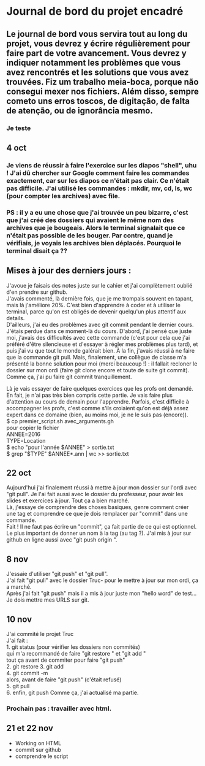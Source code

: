 # Journal de bord du projet encadré
## Le journal de bord vous servira tout au long du projet, vous devrez y écrire régulièrement pour faire part de votre avancement. Vous devrez y indiquer notamment les problèmes que vous avez rencontrés et les solutions que vous avez trouvées. Fiz um trabalho meia-boca, porque não consegui mexer nos fichiers. Além disso, sempre cometo uns erros toscos, de digitação, de falta de atenção, ou de ignorância mesmo.
### Je teste 

## 4 oct 
### Je viens de réussir à faire l'exercice sur les diapos "shell", uhu ! J'ai dû chercher sur Google comment faire les commandes exactement, car sur les diapos ce n'était pas clair. Ce n'était pas difficile. J'ai utilisé les commandes : mkdir, mv, cd, ls, wc (pour compter les archives) avec file. 
### PS : il y a eu une chose que j'ai trouvée un peu bizarre, c'est que j'ai créé des dossiers qui avaient le même nom des archives que je bougeais. Alors le terminal signalait que ce n'était pas possible de les bouger. Par contre, quand je vérifiais, je voyais les archives bien déplacés. Pourquoi le terminal disait ça ??

## Mises à jour des derniers jours :
J'avoue je faisais des notes juste sur le cahier et j'ai complètement oublié d'en prendre sur github.   
J'avais commenté, là dernière fois, que je me trompais souvent en tapant, mais là j'améliore 20%. C'est bien d'apprendre à coder et à utiliser le terminal, parce qu'on est obligés de devenir quelqu'un plus attentif aux details.  
D'ailleurs, j'ai eu des problèmes avec git commit pendant le dernier cours. J'étais perdue dans ce moment-là du cours. D'abord, j'ai pensé que juste moi, j'avais des difficultés avec cette commande (c'est pour cela que j'ai préféré d'être silencieuse et d'essayer à régler mes problèmes plus tard), et puis j'ai vu que tout le monde galérait bien. À la fin, j'avais réussi à ne faire que la commande git pull. Mais, finalement, une collègue de classe m'a présenté la bonne solution pour moi (merci beaucoup !) :  il fallait recloner le dossier sur mon ordi (faire git clone encore et toute de suite git commit). Comme ça, j'ai pu faire git commit tranquillement.  
  
Là je vais essayer de faire quelques exercices que les profs ont demandé. En fait, je n'ai pas très bien compris cette partie. Je vais faire plus d'attention au cours de demain pour l'apprendre. Parfois, c'est difficile à accompagner les profs, c'est comme s'ils croiaient qu'on est déjà assez expert dans ce domaine (bien, au moins moi, je ne le suis pas (encore)).   
$ cp premier_script.sh avec_arguments.gh   
pour copier le fichier  
ANNEE=2016  
TYPE=Location  
$ echo "pour l'année $ANNEE" > sortie.txt  
$ grep "$TYPE" $ANNEE*.ann | wc >> sortie.txt  
  
  
## 22 oct  
Aujourd'hui j'ai finalement réussi à mettre à jour mon dossier sur l'ordi avec "git pull". Je l'ai fait aussi avec le dossier du professeur, pour avoir les slides et exercices à jour. Tout ça a bien marché.  
Là, j'essaye de comprendre des choses basiques, genre comment créer une tag et comprendre ce que je dois remplacer par "commit" dans une commande.  
Fait ! Il ne faut pas écrire un "commit", ça fait partie de ce qui est optionnel. Le plus important de donner un nom à la tag (au tag ?). J'ai mis à jour sur github en ligne aussi avec "git push origin <tagname>". 

  
## 8 nov
 J'essaie d'utiliser "git push" et "git pull".   
 J'ai fait "git pull" avec le dossier Truc- pour le mettre à jour sur mon ordi, ça a marché.  
  Après j'ai fait "git push" mais il a mis à jour juste mon "hello word" de test...  
  Je dois mettre mes URLS sur git.  
  
## 10 nov  
  J'ai commité le projet Truc  
  J'ai fait :  
    1. git status (pour vérifier les dossiers non commités)  
   qui m'a recommandé de faire "git restore <doc x>" et "git add <doc y>"  
   tout ça avant de commiter pour faire "git push"  
    2. git restore <doc x>
    3. git add <doc y>  
    4. git commit -m <message>  
   alors, avant de faire "git push" (c'était refusé)  
    5. git pull  
    6. enfin, git push 
  Comme ça, j'ai actualisé ma partie.
  ### Prochain pas : travailler avec html.
  
  ## 21 et 22 nov  
  - Working on HTML  
  - commit sur github  
  - comprendre le script
